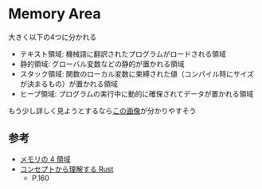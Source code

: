 # Memory Area

大きく以下の4つに分かれる

- テキスト領域: 機械語に翻訳されたプログラムがロードされる領域
- 静的領域: グローバル変数などの静的が置かれる領域
- スタック領域: 関数のローカル変数に束縛された値（コンパイル時にサイズが決まるもの）が置かれる領域
- ヒープ領域: プログラムの実行中に動的に確保されてデータが置かれる領域

もう少し詳しく見ようとするなら[この画像](https://pbs.twimg.com/media/DXBhvZ4WsAAAJdS?format=jpg&name=large)が分かりやすそう

## 参考

- [メモリの 4 領域](https://brain.cc.kogakuin.ac.jp/~kanamaru/lecture/MP/final/part06/node8.html)
- [コンセプトから理解する Rust](https://gihyo.jp/book/2022/978-4-297-12562-2)
  - P.160